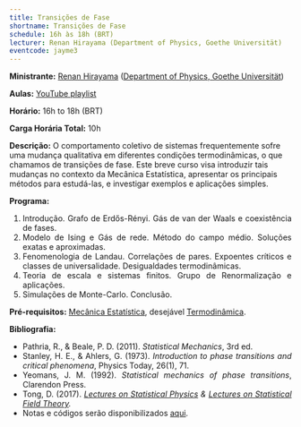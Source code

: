 ```yaml
---
title: Transições de Fase
shortname: Transições de Fase
schedule: 16h às 18h (BRT)
lecturer: Renan Hirayama (Department of Physics, Goethe Universität)
eventcode: jayme3
---
```


**Ministrante:** [Renan Hirayama](http://lattes.cnpq.br/4527194577561153) ([Department of Physics, Goethe Universität](https://www.goethe-university-frankfurt.de/63109041/Welcome_to_the_Department_of_Physics?))

**Aulas:** [YouTube playlist](https://www.youtube.com/playlist?list=PLUtepDnpw2tOML38lHNht_HXxgFCd7vwb)

**Horário:** 16h to 18h (BRT)

**Carga Horária Total:** 10h

**Descrição:** O comportamento coletivo de sistemas frequentemente sofre uma mudança qualitativa em diferentes condições termodinâmicas, 
o que chamamos de transições de fase. Este breve curso visa introduzir tais mudanças no contexto da Mecânica Estatística, apresentar os 
principais métodos para estudá-las, e investigar exemplos e aplicações simples.

**Programa:** 

<div style="text-align: justify">
 <ol>
  <li> Introdução. Grafo de Erdős-Rényi. Gás de van der Waals e coexistência de fases.</li>
  <li> Modelo de Ising e Gás de rede. Método do campo médio. Soluções exatas e aproximadas.</li>
  <li> Fenomenologia de Landau. Correlações de pares. Expoentes críticos e classes de universalidade. Desigualdades termodinâmicas.</li>
  <li> Teoria de escala e sistemas finitos. Grupo de Renormalização e aplicações.</li>
  <li> Simulações de Monte-Carlo. Conclusão.</li>
 </ol>
</div>

**Pré-requisitos:** [Mecânica Estatística](https://uspdigital.usp.br/jupiterweb/obterDisciplina?nomdis=&sgldis=4302401), desejável [Termodinâmica](https://uspdigital.usp.br/jupiterweb/obterDisciplina?sgldis=4302308&verdis=1).

**Bibliografia:** 

<div style="text-align: justify">
 <ul>
  <li>Pathria, R., & Beale, P. D. (2011).<i> Statistical Mechanics</i>, 3rd ed.</li>
  <li>Stanley, H. E., & Ahlers, G. (1973).<i> Introduction to phase transitions and critical phenomena</i>, Physics Today, 26(1), 71.</li>
  <li>Yeomans, J. M. (1992).<i> Statistical mechanics of phase transitions</i>, Clarendon Press.</li>
  <li>Tong, D. (2017).<i> <a href="http://www.damtp.cam.ac.uk/user/tong/statphys.html">Lectures on Statistical Physics</a> & <a href="http://www.damtp.cam.ac.uk/user/tong/sft.html">Lectures on Statistical Field Theory</a>.</i></li>
  <li> Notas e códigos serão disponibilizados <a href="https://www.notion.so/Transi-es-de-fase-d7e83ff687de47ecb1744362ae378964">aqui</a>.</li>
 </ul>
</div>
